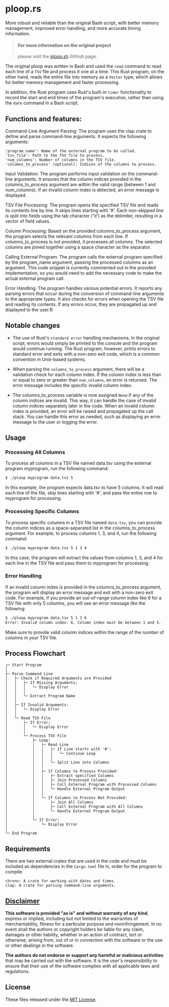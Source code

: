 # ploop.rs
More robust and reliable than the original Bash script, with better memory management, improved error handling, and more accurate timing information.

> #### For more information on the original project
> please visit the [ploop.sh](https://github.com/apple-fritter/ploop.sh) GitHub page.

The original ploop was written in Bash and used the `read` command to read each line of a `TSV` file and process it one at a time. This Rust program, on the other hand, reads the entire file into memory as a `Vector` type, which allows for better memory management and faster processing.

In addition, the Rust program uses Rust's built-in `timer` functionality to record the start and end times of the program's execution, rather than using the `date` command in a Bash script.

## Functions and features:

Command-Line Argument Parsing: The program uses the clap crate to define and parse command-line arguments. It expects the following arguments:
```
'program_name': Name of the external program to be called.
'tsv_file': Path to the TSV file to process.
'num_columns': Number of columns in the TSV file.
'columns_to_process' (optional): Indices of the columns to process.
```
Input Validation: The program performs input validation on the command-line arguments. It ensures that the column indices provided in the columns_to_process argument are within the valid range (between 1 and num_columns). If an invalid column index is detected, an error message is displayed.

TSV File Processing: The program opens the specified TSV file and reads its contents line by line. It skips lines starting with '#'. Each non-skipped line is split into fields using the tab character ('\t') as the delimiter, resulting in a vector of field values.

Column Processing: Based on the provided columns_to_process argument, the program selects the relevant columns from each line. If columns_to_process is not provided, it processes all columns. The selected columns are joined together using a space character as the separator.

Calling External Program: The program calls the external program specified by the program_name argument, passing the processed columns as an argument. This code snippet is currently commented out in the provided implementation, so you would need to add the necessary code to make the actual external program call.

Error Handling: The program handles various potential errors. It reports any parsing errors that occur during the conversion of command-line arguments to the appropriate types. It also checks for errors when opening the TSV file and reading its contents. If any errors occur, they are propagated up and displayed to the user.R

## Notable changes
* The use of Rust's `standard error` handling mechanisms. In the original script, errors would simply be printed to the console and the program would continue running. The Rust program, however, prints errors to standard error and exits with a non-zero exit code, which is a common convention in Unix-based systems.

* When parsing the `columns_to_process` argument, there will be a validation check for each column index. If the column index is less than or equal to zero or greater than `num_columns`, an error is returned. The error message includes the specific invalid column index.

* The columns_to_process variable is now assigned `None` if any of the column indices are invalid. This way, it can handle the case of invalid column indices separately later in the code. When an invalid column index is provided, an error will be raised and propagated up the call stack. You can handle this error as needed, such as displaying an error message to the user or logging the error.

## Usage
### Processing All Columns
To process all columns in a TSV file named data.tsv using the external program myprogram, run the following command:

```bash
$ ./ploop myprogram data.tsv 5
```
In this example, the program expects data.tsv to have 5 columns. It will read each line of the file, skip lines starting with '#', and pass the entire row to myprogram for processing.

### Processing Specific Columns
To process specific columns in a TSV file named `data.tsv`, you can provide the column indices as a space-separated list in the columns_to_process argument. For example, to process columns 1, 3, and 4, run the following command:

```bash
$ ./ploop myprogram data.tsv 5 1 3 4
```
In this case, the program will extract the values from columns 1, 3, and 4 for each line in the TSV file and pass them to myprogram for processing.

### Error Handling
If an invalid column index is provided in the columns_to_process argument, the program will display an error message and exit with a non-zero exit code. For example, if you provide an out-of-range column index like 6 for a TSV file with only 5 columns, you will see an error message like the following:

```bash
$ ./ploop myprogram data.tsv 5 1 3 6
Error: Invalid column index: 6. Column index must be between 1 and 5.
```

Make sure to provide valid column indices within the range of the number of columns in your TSV file.

## Process Flowchart
```
┌─ Start Program
│
├─ Parse Command Line
│   ├─ Check if Required Arguments are Provided
│   │   ├─ If Missing Arguments:
│   │   │   └─ Display Error
│   │   │
│   │   └─ Extract Program Name
│   │
│   ├─ If Invalid Arguments:
│   │   └─ Display Error
│   │
│   └─ Read TSV File
│       ├─ If Error:
│       │   └─ Display Error
│       │
│       └─ Process TSV File
│           ├─ Loop:
│           │   ├─ Read Line
│           │   │   ├─ If Line starts with '#':
│           │   │   │   └─ Continue Loop
│           │   │   │
│           │   │   └─ Split Line into Columns
│           │   │
│           │   ├─ If Columns to Process Provided:
│           │   │   ├─ Extract specified Columns
│           │   │   ├─ Join Processed Columns
│           │   │   ├─ Call External Program with Processed Columns
│           │   │   └─ Handle External Program Output
│           │   │
│           │   └─ If Columns to Process Not Provided:
│           │       ├─ Join All Columns
│           │       ├─ Call External Program with All Columns
│           │       └─ Handle External Program Output
│           │
│           └─ If Error:
│               └─ Display Error
│
└─ End Program
```


## Requirements
There are two external crates that are used in the code and must be included as dependencies in the `Cargo.toml` file in, order for the program to compile:

```
chrono: A crate for working with dates and times.
clap: A crate for parsing command-line arguments.
```

## [Disclaimer](DISCLAIMER)
**This software is provided "as is" and without warranty of any kind**, express or implied, including but not limited to the warranties of merchantability, fitness for a particular purpose and noninfringement. In no event shall the authors or copyright holders be liable for any claim, damages or other liability, whether in an action of contract, tort or otherwise, arising from, out of or in connection with the software or the use or other dealings in the software.

**The authors do not endorse or support any harmful or malicious activities** that may be carried out with the software. It is the user's responsibility to ensure that their use of the software complies with all applicable laws and regulations.

## License

These files released under the [MIT License](LICENSE).
